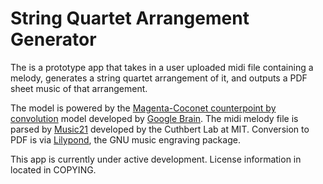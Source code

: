 # String Quartet Arrangement Generator
The is a prototype app that takes in a user uploaded midi file containing a melody, generates a string quartet arrangement of it, and outputs a PDF sheet music of that arrangement.

The model is powered by the [Magenta-Coconet counterpoint by convolution](https://github.com/magenta/magenta/tree/master/magenta/models/coconet) model developed by [Google Brain](https://research.google/teams/brain/). The midi melody file is parsed by [Music21](http://web.mit.edu/music21/) developed by the Cuthbert Lab at MIT. Conversion to PDF is via [Lilypond](https://lilypond.org/), the GNU music engraving package.

This app is currently under active development. License information in located in COPYING.
